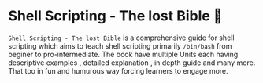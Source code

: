 # Shell Scripting - The lost Bible 🚩

`Shell Scripting - The lost Bible` is a comprehensive guide for shell scripting which aims to teach shell scripting primarily `/bin/bash` from beginer to pro-intermediate. The book have multiple Units each having descriptive examples , detailed explanation , in depth guide and many more. That too in fun and humurous way forcing learners to engage more. 